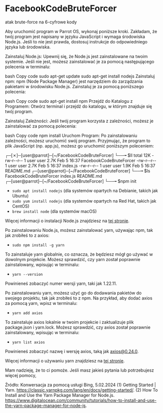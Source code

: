 # FacebookCodeBruteForcer
 atak brute-force na 6-cyfrowe kody


Aby uruchomić program w Parrot OS, wykonaj poniższe kroki. Zakładam, że twój program jest napisany w języku JavaScript i wymaga środowiska Node.js. Jeśli to nie jest prawda, dostosuj instrukcje do odpowiedniego języka lub środowiska.

Zainstaluj Node.js:
Upewnij się, że Node.js jest zainstalowane na twoim systemie. Jeśli nie jest, możesz zainstalować je za pomocą następującego polecenia w terminalu:

bash
Copy code
sudo apt-get update
sudo apt-get install nodejs
Zainstaluj npm:
npm (Node Package Manager) jest narzędziem do zarządzania pakietami w środowisku Node.js. Zainstaluj je za pomocą poniższego polecenia:

bash
Copy code
sudo apt-get install npm
Przejdź do Katalogu z Programem:
Otwórz terminal i przejdź do katalogu, w którym znajduje się twój program.

Zainstaluj Zależności:
Jeśli twój program korzysta z zależności, możesz je zainstalować za pomocą polecenia:

bash
Copy code
npm install
Uruchom Program:
Po zainstalowaniu zależności, możesz uruchomić swój program. Przyjmując, że program to plik JavaScript (np. app.js), możesz go uruchomić poniższym poleceniem:

┌─[✗]─[user@parrot]─[~/FacebookCodeBruteForcer]
└──╼ $ll
total 12K
-rw-r--r-- 1 user user 2.7K Feb  5 16:37 FacebookCodeBruteForcer
-rw-r--r-- 1 user user 2.7K Feb  5 16:37 index.js
-rw-r--r-- 1 user user 1.9K Feb  5 16:37 README.md
┌─[user@parrot]─[~/FacebookCodeBruteForcer]
└──╼ $ls
FacebookCodeBruteForcer  index.js  README.md
┌─[user@parrot]─[~/FacebookCodeBruteForcer]
└──╼ $npm init 

- `sudo apt install nodejs` (dla systemów opartych na Debianie, takich jak Ubuntu)
- `sudo yum install nodejs` (dla systemów opartych na Red Hat, takich jak CentOS)
- `brew install node` (dla systemów macOS)

Więcej informacji o instalacji Node.js znajdziesz na [tej stronie](^1^).

Po zainstalowaniu Node.js, możesz zainstalować yarn, używając npm, tak jak zrobiłeś to z axios:

- `sudo npm install -g yarn`

To zainstaluje yarn globalnie, co oznacza, że będziesz mógł go używać w dowolnym projekcie. Możesz sprawdzić, czy yarn został poprawnie zainstalowany, wpisując w terminalu:

- `yarn --version`

Powinieneś zobaczyć numer wersji yarn, taki jak 1.22.11.

Po zainstalowaniu yarn, możesz użyć go do dodawania pakietów do swojego projektu, tak jak zrobiłeś to z npm. Na przykład, aby dodać axios za pomocą yarn, wpisz w terminalu:

- `yarn add axios`

To zainstaluje axios lokalnie w twoim projekcie i zaktualizuje plik package.json i yarn.lock. Możesz sprawdzić, czy axios został poprawnie zainstalowany, wpisując w terminalu:

- `yarn list axios`

Powinieneś zobaczyć nazwę i wersję axios, taką jak axios@0.24.0.

Więcej informacji o używaniu yarn znajdziesz na [tej stronie](^2^).

Mam nadzieję, że to ci pomoże. Jeśli masz jakieś pytania lub potrzebujesz więcej pomocy,

Źródło: Konwersacja za pomocą usługi Bing, 5.02.2024
(1) Getting Started | Yarn. https://classic.yarnpkg.com/lang/en/docs/getting-started/.
(2) How To Install and Use the Yarn Package Manager for Node.js. https://www.digitalocean.com/community/tutorials/how-to-install-and-use-the-yarn-package-manager-for-node-js.